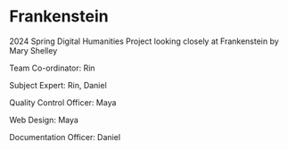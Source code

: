 # Frankenstein

2024 Spring Digital Humanities Project looking closely at Frankenstein by Mary Shelley  

Team Co-ordinator: Rin  

Subject Expert: Rin, Daniel  

Quality Control Officer: Maya  

Web Design: Maya  

Documentation Officer: Daniel  

